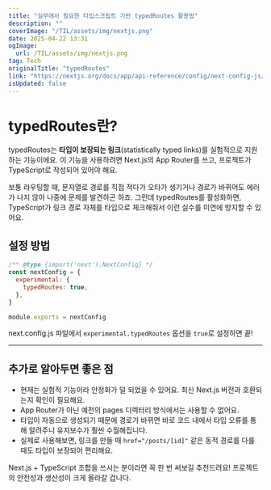```yaml
---
title: "실무에서 필요한 타입스크립트 기반 typedRoutes 활용법"
description: ""
coverImage: "/TIL/assets/img/nextjs.png"
date: 2025-04-22 13:31
ogImage: 
  url: /TIL/assets/img/nextjs.png
tag: Tech
originalTitle: "typedRoutes"
link: "https://nextjs.org/docs/app/api-reference/config/next-config-js/typedRoutes"
isUpdated: false
---
```



# typedRoutes란?

typedRoutes는 **타입이 보장되는 링크**(statistically typed links)를 실험적으로 지원하는 기능이에요. 이 기능을 사용하려면 Next.js의 App Router를 쓰고, 프로젝트가 TypeScript로 작성되어 있어야 해요.

보통 라우팅할 때, 문자열로 경로를 직접 적다가 오타가 생기거나 경로가 바뀌어도 에러가 나지 않아 나중에 문제를 발견하곤 하죠. 그런데 typedRoutes를 활성화하면, TypeScript가 링크 경로 자체를 타입으로 체크해줘서 이런 실수를 미연에 방지할 수 있어요.

## 설정 방법

```js
/** @type {import('next').NextConfig} */
const nextConfig = {
  experimental: {
    typedRoutes: true,
  },
}

module.exports = nextConfig
```

next.config.js 파일에서 `experimental.typedRoutes` 옵션을 `true`로 설정하면 끝!

---

## 추가로 알아두면 좋은 점

- 현재는 실험적 기능이라 안정화가 덜 되었을 수 있어요. 최신 Next.js 버전과 호환되는지 확인이 필요해요.
- App Router가 아닌 예전의 pages 디렉터리 방식에서는 사용할 수 없어요.
- 타입이 자동으로 생성되기 때문에 경로가 바뀌면 바로 코드 내에서 타입 오류를 통해 알려주니 유지보수가 훨씬 수월해집니다.
- 실제로 사용해보면, 링크를 만들 때 `href="/posts/[id]"` 같은 동적 경로를 다룰 때도 타입이 보장되어 편리해요.

Next.js + TypeScript 조합을 쓰시는 분이라면 꼭 한 번 써보길 추천드려요! 프로젝트의 안전성과 생산성이 크게 올라갈 겁니다.